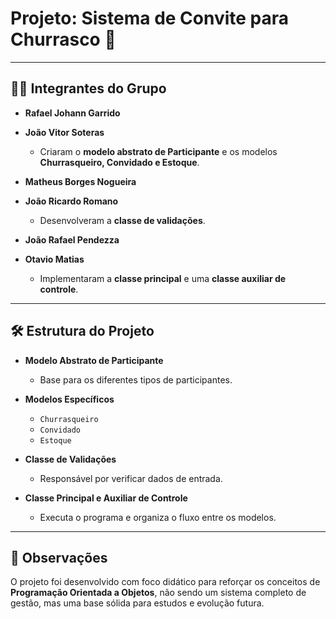 # Projeto: Sistema de Convite para Churrasco 🍖

---


## 👨‍💻 Integrantes do Grupo
- **Rafael Johann Garrido**  
- **João Vitor Soteras**  
  - Criaram o **modelo abstrato de Participante** e os modelos **Churrasqueiro, Convidado e Estoque**.  

- **Matheus Borges Nogueira**  
- **João Ricardo Romano**  
  - Desenvolveram a **classe de validações**.  

- **João Rafael Pendezza**  
- **Otavio Matias**  
  - Implementaram a **classe principal** e uma **classe auxiliar de controle**.  

---


## 🛠 Estrutura do Projeto
- **Modelo Abstrato de Participante**  
  - Base para os diferentes tipos de participantes.  

- **Modelos Específicos**  
  - `Churrasqueiro`  
  - `Convidado`  
  - `Estoque`  

- **Classe de Validações**  
  - Responsável por verificar dados de entrada.  

- **Classe Principal e Auxiliar de Controle**  
  - Executa o programa e organiza o fluxo entre os modelos.  

---
## 📌 Observações
O projeto foi desenvolvido com foco didático para reforçar os conceitos de **Programação Orientada a Objetos**, não sendo um sistema completo de gestão, mas uma base sólida para estudos e evolução futura.
